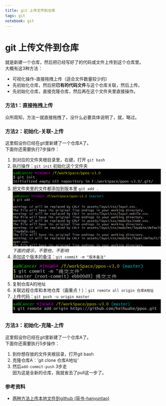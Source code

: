 ```yaml
---
title: git 上传文件到仓库
tags: git
notebook: git
---
```

# git 上传文件到仓库

就是新建一个仓库，然后把已经写好了的代码或文件上传到这个仓库里。  
大概有这3种方法：
- 可视化操作-直接拖拽上传（适合文件数量较少的）
- 先初始化仓库，然后把**已有的代码文件**与这个仓库关联，然后上传。
- 先初始化仓库，直接克隆仓库，然后再在这个文件夹里直接操作。

### 方法1：直接拖拽上传
众所周知，方法一就直接拖拽了，没什么必要具体说明了，就，略过。

### 方法2：初始化-关联-上传
这里假设你已经在git里新建了一个仓库A了。  
下面你还需要执行7步操作：
1. 到对应的文件夹根目录里，右键，打开 `git bash`
2. 执行操作：`git init` 初始化这个文件夹
![](https://raw.githubusercontent.com/heihuahe/myGallery/master/noteImage/.1532015584284.png)
3. 把文件夹里的文件都添加到版本里 `git add .`
![](https://raw.githubusercontent.com/heihuahe/myGallery/master/noteImage/.1532015656179.png)  
*下面的提示，不管他，不影响*
4. 添加这个版本的备注：`git commit -m "版本备注"`
![](https://raw.githubusercontent.com/heihuahe/myGallery/master/noteImage/.1532015743190.png)
5. 复制仓库A的地址
6. 关联远程仓库和本地仓库（画重点！）：`git remote all origin 仓库A地址`
7. 上传代码：`git push -u origin master`
![](https://raw.githubusercontent.com/heihuahe/myGallery/master/noteImage/.1532015958922.png)

### 方法3：初始化-克隆-上传
这里假设你已经在git里新建了一个仓库A了。   
下面你还需要执行5步操作：
1. 到你想存放的文件夹根目录，打开git bash
2. 克隆仓库A：'git clone 仓库A地址'
3. 然后`add-commit-push` 3步走   
   因为这是全新的仓库，我就省去了pull这一步了。
### 参考资料
- [两种方法上传本地文件到github
(简书-hanyuntao)](https://www.jianshu.com/p/c70ca3a02087)
